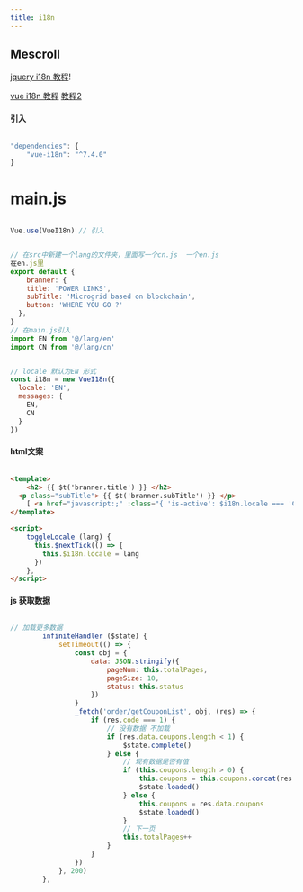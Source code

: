 ```yaml
---
title: i18n
---
```


## Mescroll

[jquery i18n   教程](https://www.cnblogs.com/BlueKevin/p/5502735.html)!


[vue i18n      教程](http://blog.csdn.net/lyqhn2012/article/details/73480256)
[教程2](https://www.cnblogs.com/rogerwu/p/7744476.html)


#### 引入

``` js

"dependencies": {
    "vue-i18n": "^7.4.0"
}


```

# main.js

```js

Vue.use(VueI18n) // 引入


// 在src中新建一个lang的文件夹，里面写一个cn.js  一个en.js
在en.js里
export default {
	branner: {
    title: 'POWER LINKS',
    subTitle: 'Microgrid based on blockchain',
    button: 'WHERE YOU GO ?'
  },
}
// 在main.js引入
import EN from '@/lang/en'
import CN from '@/lang/cn'


// locale 默认为EN 形式
const i18n = new VueI18n({
  locale: 'EN',
  messages: {
    EN,
    CN
  }
})

```

#### html文案

``` html

<template>
	<h2> {{ $t('branner.title') }} </h2>
  <p class="subTitle"> {{ $t('branner.subTitle') }} </p>
	[ <a href="javascript:;" :class="{ 'is-active': $i18n.locale === 'CN' }" @click="toggleLocale('CN')">中</a> / <a href="javascript:;" :class="{ 'is-active': $i18n.locale === 'EN' }" @click="toggleLocale('EN')">EN</a> ]
</template>

<script>
	toggleLocale (lang) {
      this.$nextTick(() => {
        this.$i18n.locale = lang
      })
    },
</script>

```


#### js 获取数据

``` js

// 加载更多数据
		infiniteHandler ($state) {
			setTimeout(() => {
				const obj = {
					data: JSON.stringify({
						pageNum: this.totalPages,
						pageSize: 10,
						status: this.status
					})
				}
				_fetch('order/getCouponList', obj, (res) => {
					if (res.code === 1) {
						// 没有数据 不加载
						if (res.data.coupons.length < 1) {
							$state.complete()
						} else {
							// 现有数据是否有值
							if (this.coupons.length > 0) {
								this.coupons = this.coupons.concat(res.data.coupons)
								$state.loaded()
							} else {
								this.coupons = res.data.coupons
								$state.loaded()
							}
							// 下一页
							this.totalPages++
						}
					}
				})
			}, 200)
		},

```
